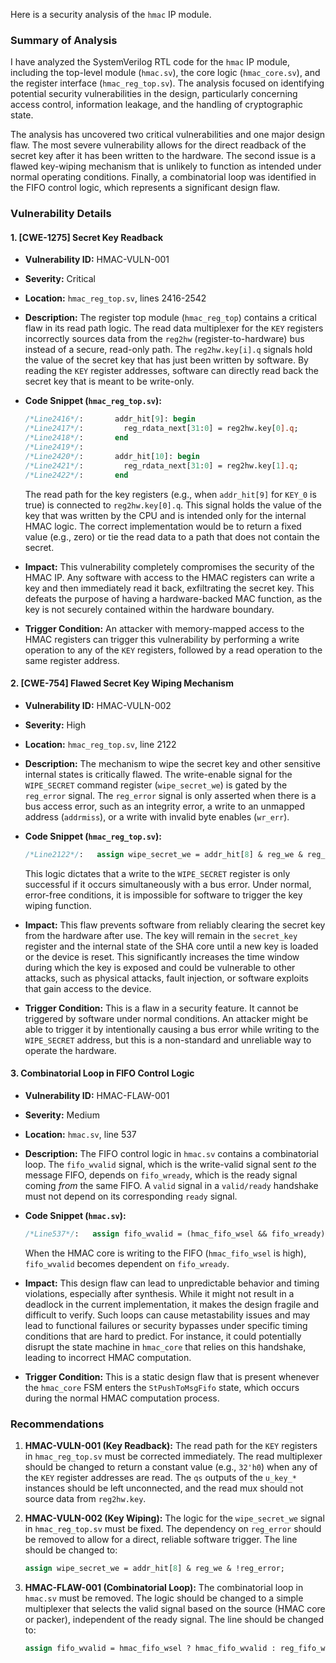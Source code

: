 Here is a security analysis of the `hmac` IP module.

### Summary of Analysis

I have analyzed the SystemVerilog RTL code for the `hmac` IP module, including the top-level module (`hmac.sv`), the core logic (`hmac_core.sv`), and the register interface (`hmac_reg_top.sv`). The analysis focused on identifying potential security vulnerabilities in the design, particularly concerning access control, information leakage, and the handling of cryptographic state.

The analysis has uncovered two critical vulnerabilities and one major design flaw. The most severe vulnerability allows for the direct readback of the secret key after it has been written to the hardware. The second issue is a flawed key-wiping mechanism that is unlikely to function as intended under normal operating conditions. Finally, a combinatorial loop was identified in the FIFO control logic, which represents a significant design flaw.

### Vulnerability Details

#### 1. [CWE-1275] Secret Key Readback

*   **Vulnerability ID:** HMAC-VULN-001
*   **Severity:** Critical
*   **Location:** `hmac_reg_top.sv`, lines 2416-2542
*   **Description:**
    The register top module (`hmac_reg_top`) contains a critical flaw in its read path logic. The read data multiplexer for the `KEY` registers incorrectly sources data from the `reg2hw` (register-to-hardware) bus instead of a secure, read-only path. The `reg2hw.key[i].q` signals hold the value of the secret key that has just been written by software. By reading the `KEY` register addresses, software can directly read back the secret key that is meant to be write-only.

*   **Code Snippet (`hmac_reg_top.sv`):**
    ```systemverilog
    /*Line2416*/:       addr_hit[9]: begin
    /*Line2417*/:         reg_rdata_next[31:0] = reg2hw.key[0].q;
    /*Line2418*/:       end
    /*Line2419*/:
    /*Line2420*/:       addr_hit[10]: begin
    /*Line2421*/:         reg_rdata_next[31:0] = reg2hw.key[1].q;
    /*Line2422*/:       end
    ```
    The read path for the key registers (e.g., when `addr_hit[9]` for `KEY_0` is true) is connected to `reg2hw.key[0].q`. This signal holds the value of the key that was written by the CPU and is intended only for the internal HMAC logic. The correct implementation would be to return a fixed value (e.g., zero) or tie the read data to a path that does not contain the secret.

*   **Impact:**
    This vulnerability completely compromises the security of the HMAC IP. Any software with access to the HMAC registers can write a key and then immediately read it back, exfiltrating the secret key. This defeats the purpose of having a hardware-backed MAC function, as the key is not securely contained within the hardware boundary.

*   **Trigger Condition:**
    An attacker with memory-mapped access to the HMAC registers can trigger this vulnerability by performing a write operation to any of the `KEY` registers, followed by a read operation to the same register address.

#### 2. [CWE-754] Flawed Secret Key Wiping Mechanism

*   **Vulnerability ID:** HMAC-VULN-002
*   **Severity:** High
*   **Location:** `hmac_reg_top.sv`, line 2122
*   **Description:**
    The mechanism to wipe the secret key and other sensitive internal states is critically flawed. The write-enable signal for the `WIPE_SECRET` command register (`wipe_secret_we`) is gated by the `reg_error` signal. The `reg_error` signal is only asserted when there is a bus access error, such as an integrity error, a write to an unmapped address (`addrmiss`), or a write with invalid byte enables (`wr_err`).

*   **Code Snippet (`hmac_reg_top.sv`):**
    ```systemverilog
    /*Line2122*/:   assign wipe_secret_we = addr_hit[8] & reg_we & reg_error;
    ```
    This logic dictates that a write to the `WIPE_SECRET` register is only successful if it occurs simultaneously with a bus error. Under normal, error-free conditions, it is impossible for software to trigger the key wiping function.

*   **Impact:**
    This flaw prevents software from reliably clearing the secret key from the hardware after use. The key will remain in the `secret_key` register and the internal state of the SHA core until a new key is loaded or the device is reset. This significantly increases the time window during which the key is exposed and could be vulnerable to other attacks, such as physical attacks, fault injection, or software exploits that gain access to the device.

*   **Trigger Condition:**
    This is a flaw in a security feature. It cannot be triggered by software under normal conditions. An attacker might be able to trigger it by intentionally causing a bus error while writing to the `WIPE_SECRET` address, but this is a non-standard and unreliable way to operate the hardware.

#### 3. Combinatorial Loop in FIFO Control Logic

*   **Vulnerability ID:** HMAC-FLAW-001
*   **Severity:** Medium
*   **Location:** `hmac.sv`, line 537
*   **Description:**
    The FIFO control logic in `hmac.sv` contains a combinatorial loop. The `fifo_wvalid` signal, which is the write-valid signal sent *to* the message FIFO, depends on `fifo_wready`, which is the ready signal coming *from* the same FIFO. A `valid` signal in a `valid/ready` handshake must not depend on its corresponding `ready` signal.

*   **Code Snippet (`hmac.sv`):**
    ```systemverilog
    /*Line537*/:   assign fifo_wvalid = (hmac_fifo_wsel && fifo_wready) ? hmac_fifo_wvalid : reg_fifo_wvalid;
    ```
    When the HMAC core is writing to the FIFO (`hmac_fifo_wsel` is high), `fifo_wvalid` becomes dependent on `fifo_wready`.

*   **Impact:**
    This design flaw can lead to unpredictable behavior and timing violations, especially after synthesis. While it might not result in a deadlock in the current implementation, it makes the design fragile and difficult to verify. Such loops can cause metastability issues and may lead to functional failures or security bypasses under specific timing conditions that are hard to predict. For instance, it could potentially disrupt the state machine in `hmac_core` that relies on this handshake, leading to incorrect HMAC computation.

*   **Trigger Condition:**
    This is a static design flaw that is present whenever the `hmac_core` FSM enters the `StPushToMsgFifo` state, which occurs during the normal HMAC computation process.

### Recommendations

1.  **HMAC-VULN-001 (Key Readback):** The read path for the `KEY` registers in `hmac_reg_top.sv` must be corrected immediately. The read multiplexer should be changed to return a constant value (e.g., `32'h0`) when any of the `KEY` register addresses are read. The `qs` outputs of the `u_key_*` instances should be left unconnected, and the read mux should not source data from `reg2hw.key`.

2.  **HMAC-VULN-002 (Key Wiping):** The logic for the `wipe_secret_we` signal in `hmac_reg_top.sv` must be fixed. The dependency on `reg_error` should be removed to allow for a direct, reliable software trigger. The line should be changed to:
    ```systemverilog
    assign wipe_secret_we = addr_hit[8] & reg_we & !reg_error;
    ```

3.  **HMAC-FLAW-001 (Combinatorial Loop):** The combinatorial loop in `hmac.sv` must be removed. The logic should be changed to a simple multiplexer that selects the valid signal based on the source (HMAC core or packer), independent of the ready signal. The line should be changed to:
    ```systemverilog
    assign fifo_wvalid = hmac_fifo_wsel ? hmac_fifo_wvalid : reg_fifo_wvalid;
    ```